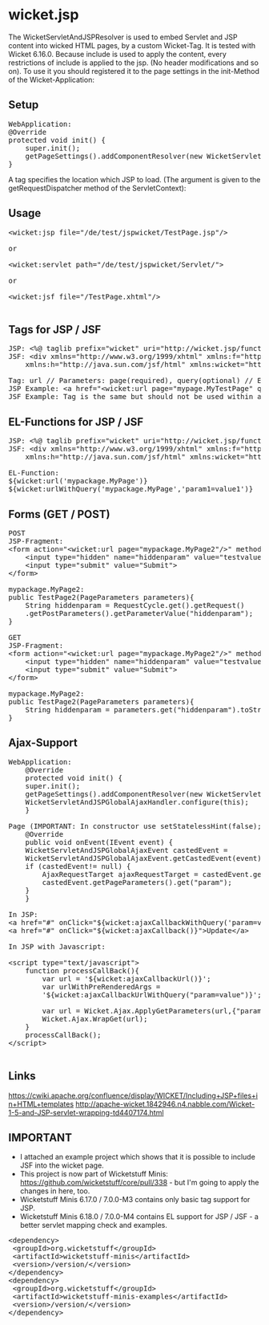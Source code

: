 wicket.jsp
==========
The WicketServletAndJSPResolver is used to embed Servlet and JSP content into wicked HTML pages, by a custom Wicket-Tag. It is tested with Wicket 6.16.0. Because include is used to apply the content, every restrictions of include is applied to the jsp. (No header modifications and so on). To use it you should registered it to the page settings in the init-Method of the Wicket-Application:

Setup
-----
<pre>
WebApplication:
@Override
protected void init() {
	super.init();
	getPageSettings().addComponentResolver(new WicketServletAndJSPResolver());
}
</pre>

A tag specifies the location which JSP to load. (The argument is given to the getRequestDispatcher method of the ServletContext):

Usage
-----

<pre>
&lt;wicket:jsp file="/de/test/jspwicket/TestPage.jsp"/&gt;

or 

&lt;wicket:servlet path="/de/test/jspwicket/Servlet/"&gt;

or

&lt;wicket:jsf file="/TestPage.xhtml"/&gt;

</pre>

Tags for JSP / JSF
------------------
<pre>
JSP: &lt;%@ taglib prefix="wicket" uri="http://wicket.jsp/functions" %&gt;
JSF: &lt;div xmlns="http://www.w3.org/1999/xhtml" xmlns:f="http://java.sun.com/jsf/core"
	xmlns:h="http://java.sun.com/jsf/html" xmlns:wicket="http://wicket.jsf/functions"&gt;

Tag: url // Parameters: page(required), query(optional) // Example:
JSP Example: &lt;a href="&lt;wicket:url page="mypage.MyTestPage" query="param1=value1&param2=value2"/&gt;"&gt;LINK&lt;/a&gt;
JSF Example: Tag is the same but should not be used within a href, please refer to the EL-Functions
</pre>

EL-Functions for JSP / JSF
--------------------------
<pre>
JSP: &lt;%@ taglib prefix="wicket" uri="http://wicket.jsp/functions" %&gt;
JSF: &lt;div xmlns="http://www.w3.org/1999/xhtml" xmlns:f="http://java.sun.com/jsf/core"
	xmlns:h="http://java.sun.com/jsf/html" xmlns:wicket="http://wicket.jsf/functions"&gt;

EL-Function:
${wicket:url('mypackage.MyPage')}
${wicket:urlWithQuery('mypackage.MyPage','param1=value1')}
</pre>

Forms (GET / POST)
------------------
<pre>
POST
JSP-Fragment:
&lt;form action="&lt;wicket:url page="mypackage.MyPage2"/&gt;" method="POST"&gt;
	&lt;input type="hidden" name="hiddenparam" value="testvalue"&gt;
	&lt;input type="submit" value="Submit"&gt;
&lt;/form&gt;

mypackage.MyPage2:
public TestPage2(PageParameters parameters){
	String hiddenparam = RequestCycle.get().getRequest()
	.getPostParameters().getParameterValue("hiddenparam");
}

GET
JSP-Fragment:
&lt;form action="&lt;wicket:url page="mypackage.MyPage2"/&gt;" method="GET"&gt;
	&lt;input type="hidden" name="hiddenparam" value="testvalue"&gt;
	&lt;input type="submit" value="Submit"&gt;
&lt;/form&gt;

mypackage.MyPage2:
public TestPage2(PageParameters parameters){
	String hiddenparam = parameters.get("hiddenparam").toString()
}
</pre>

Ajax-Support
------------
<pre>
WebApplication:
    @Override
    protected void init() {
	super.init();
	getPageSettings().addComponentResolver(new WicketServletAndJSPResolver());
	WicketServletAndJSPGlobalAjaxHandler.configure(this);
    }

Page (IMPORTANT: In constructor use setStatelessHint(false); !!!):
    @Override
    public void onEvent(IEvent<?> event) {
	WicketServletAndJSPGlobalAjaxEvent castedEvent = 
	WicketServletAndJSPGlobalAjaxEvent.getCastedEvent(event);
	if (castedEvent!= null) {
	    AjaxRequestTarget ajaxRequestTarget = castedEvent.getAjaxRequestTarget();
	    castedEvent.getPageParameters().get("param");
	}
    }

In JSP:
&lt;a href="#" onClick="${wicket:ajaxCallbackWithQuery('param=value')}"&gt;Update&lt;/a&gt;
&lt;a href="#" onClick="${wicket:ajaxCallback()}"&gt;Update&lt;/a&gt;

In JSP with Javascript:

&lt;script type="text/javascript"&gt;
	function processCallBack(){
		var url = '${wicket:ajaxCallbackUrl()}';
		var urlWithPreRenderedArgs = 
		'${wicket:ajaxCallbackUrlWithQuery("param=value")}';
		
		var url = Wicket.Ajax.ApplyGetParameters(url,{"param":"value"})
		Wicket.Ajax.WrapGet(url);
	}
	processCallBack();
&lt;/script&gt;

</pre>

Links
------
https://cwiki.apache.org/confluence/display/WICKET/Including+JSP+files+in+HTML+templates
http://apache-wicket.1842946.n4.nabble.com/Wicket-1-5-and-JSP-servlet-wrapping-td4407174.html


IMPORTANT
---------
- I attached an example project which shows that it is possible to include JSF into the wicket page.
- This project is now part of Wicketstuff Minis: https://github.com/wicketstuff/core/pull/338 - but I'm going to apply the changes in here, too. 
- Wicketstuff Minis 6.17.0 / 7.0.0-M3 contains only basic tag support for JSP.
- Wicketstuff Minis 6.18.0 / 7.0.0-M4 contains EL support for JSP / JSF - a better servlet mapping check and examples.
<pre>
&lt;dependency&gt;
 &lt;groupId&gt;org.wicketstuff&lt;/groupId&gt;
 &lt;artifactId&gt;wicketstuff-minis&lt;/artifactId&gt;
 &lt;version&gt;/version/&lt;/version&gt;
&lt;/dependency&gt;
&lt;dependency&gt;
 &lt;groupId&gt;org.wicketstuff&lt;/groupId&gt;
 &lt;artifactId&gt;wicketstuff-minis-examples&lt;/artifactId&gt;
 &lt;version&gt;/version/&lt;/version&gt;
&lt;/dependency&gt;

</pre>

